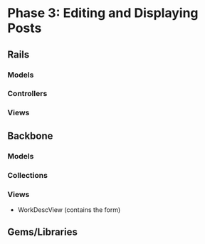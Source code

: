 # Phase 3: Editing and Displaying Posts

## Rails
### Models

### Controllers

### Views

## Backbone
### Models

### Collections

### Views
* WorkDescView (contains the form)

## Gems/Libraries